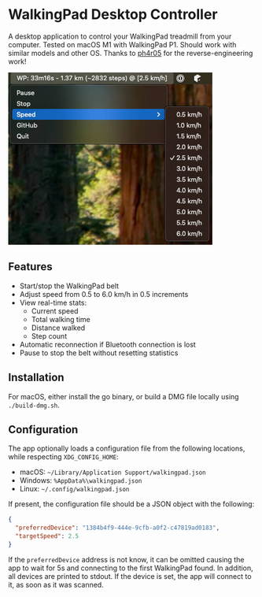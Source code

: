 # WalkingPad Desktop Controller

A desktop application to control your WalkingPad treadmill from your computer.
Tested on macOS M1 with WalkingPad P1. Should work with similar models and other OS.
Thanks to [ph4r05](https://github.com/ph4r05/ph4-walkingpad) for the reverse-engineering work!

![Screenshot of system tray menu](./assets/screenshot.jpg)

## Features

- Start/stop the WalkingPad belt
- Adjust speed from 0.5 to 6.0 km/h in 0.5 increments
- View real-time stats:
    - Current speed
    - Total walking time
    - Distance walked
    - Step count
- Automatic reconnection if Bluetooth connection is lost
- Pause to stop the belt without resetting statistics

## Installation

For macOS, either install the go binary, or build a DMG file locally using `./build-dmg.sh`.

## Configuration

The app optionally loads a configuration file from the following locations, while respecting `XDG_CONFIG_HOME`:

- macOS: `~/Library/Application Support/walkingpad.json`
- Windows: `%AppData%\walkingpad.json`
- Linux: `~/.config/walkingpad.json`

If present, the configuration file should be a JSON object with the following:

```json
{
  "preferredDevice": "1384b4f9-444e-9cfb-a0f2-c47819ad0183",
  "targetSpeed": 2.5
}
```

If the `preferredDevice` address is not know, it can be omitted causing the app to wait for 5s and connecting to the
first WalkingPad found. In addition, all devices are printed to stdout. If the device is set, the app will connect to
it, as soon as it was scanned.
